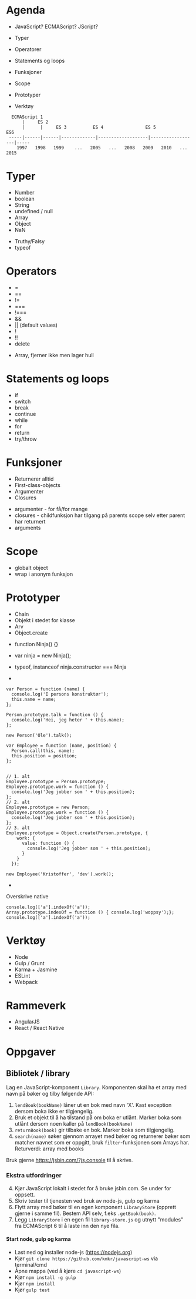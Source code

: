 






# Agenda

- JavaScript? ECMAScript? JScript? 

- Typer

- Operatorer

- Statements og loops

- Funksjoner

- Scope

- Prototyper

- Verktøy














```
  ECMAScript 1
      |     ES 2
      |      |     ES 3          ES 4                ES 5               ES6
 -----|------|------|-------------|-------------------|------------------|-----
    1997   1998   1999    ...   2005   ...   2008   2009   2010   ...   2015
```
















# Typer

- Number
- boolean
- String
- undefined / null
- Array
- Object
- NaN

* Truthy/Falsy
* typeof














# Operators

- =
- ==
- !=
- ===
- !===
- &&
- || (default values)
- !
- !!
- delete
* Array, fjerner ikke men lager hull








# Statements og loops

- if
- switch
- break
- continue
- while
- for
- return
- try/throw












# Funksjoner

- Returnerer alltid
- First-class-objects
- Argumenter
- Closures

* argumenter - for få/for mange
* closures - childfunksjon har tilgang på parents scope selv etter parent har returnert
* arguments

# Scope

* globalt object
* wrap i anonym funksjon

# Prototyper

- Chain
- Objekt i stedet for klasse
- Arv
- Object.create

* function Ninja() {}
* var ninja = new Ninja();
* typeof, instanceof ninja.constructor === Ninja

*
```
var Person = function (name) {
  console.log('I persons konstruktør');
  this.name = name;
};

Person.prototype.talk = function () {
  console.log('Hei, jeg heter ' + this.name);
};

new Person('Ole').talk();

var Employee = function (name, position) {
  Person.call(this, name);
  this.position = position;
};


// 1. alt
Employee.prototype = Person.prototype;
Employee.prototype.work = function () {
  console.log('Jeg jobber som ' + this.position);
};
// 2. alt
Employee.prototype = new Person;
Employee.prototype.work = function () {
  console.log('Jeg jobber som ' + this.position);
};
// 3. alt
Employee.prototype = Object.create(Person.prototype, {
    work: {
      value: function () {
        console.log('Jeg jobber som ' + this.position);
      }
    }
  });

new Employee('Kristoffer', 'dev').work();
```
*

Overskrive native
```
console.log(['a'].indexOf('a'));
Array.prototype.indexOf = function () { console.log('woppsy');};
console.log(['a'].indexOf('a'));
```

# Verktøy

- Node
- Gulp / Grunt
- Karma + Jasmine
- ESLint
- Webpack

# Rammeverk

- AngularJS
- React / React Native


# Oppgaver

## Bibliotek / library

Lag en JavaScript-komponent `Library`. Komponenten skal ha et array med navn på bøker og tilby følgende API:

1. `lendBook(bookName)` låner ut en bok med navn 'X'. Kast exception dersom boka ikke er tilgjengelig.
2. Bruk et objekt til å ha tilstand på om boka er utlånt. Marker boka som utlånt dersom noen kaller på `lendBook(bookName)`
3. `returnBook(book)` gir tilbake en bok. Marker boka som tilgjengelig.
4. `search(name)` søker gjennom arrayet med bøker og returnerer bøker som matcher navnet som er oppgitt, bruk `filter`-funksjonen som Arrays har. Returverdi: array med books

Bruk gjerne https://jsbin.com/?js,console til å skrive.

### Ekstra utfordringer

4. Kjør JavaScript lokalt i stedet for å bruke jsbin.com. Se under for oppsett.
5. Skriv tester til tjenesten ved bruk av node-js, gulp og karma
6. Flytt array med bøker til en egen komponent `LibraryStore` (opprett gjerne i samme fil). Bestem API selv, f.eks `.getBook(book)`.
7. Legg `LibraryStore` i en egen fil `library-store.js` og utnytt "modules" fra ECMAScript 6 til å laste inn den nye fila.

#### Start node, gulp og karma

- Last ned og installer node-js (https://nodejs.org)
- Kjør `git clone https://github.com/kmkr/javascript-ws` via terminal/cmd
- Åpne mappa (ved å kjøre `cd javascript-ws`)
- Kjør `npm install -g gulp`
- Kjør `npm install`
- Kjør `gulp test`
